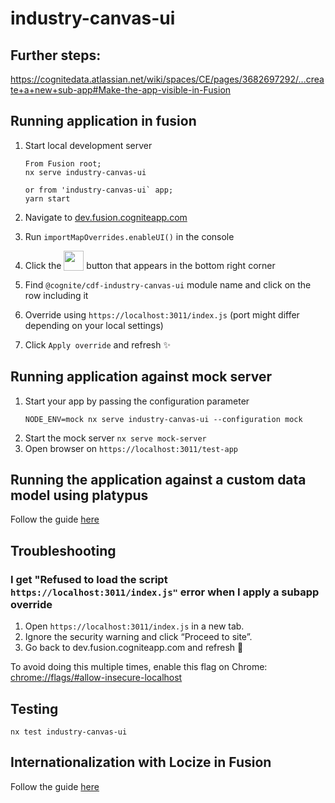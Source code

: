 # industry-canvas-ui

## Further steps:

https://cognitedata.atlassian.net/wiki/spaces/CE/pages/3682697292/...create+a+new+sub-app#Make-the-app-visible-in-Fusion

## Running application in fusion

1. Start local development server

   ```
   From Fusion root;
   nx serve industry-canvas-ui

   or from 'industry-canvas-ui` app;
   yarn start
   ```

2. Navigate to [dev.fusion.cogniteapp.com](dev.fusion.cogniteapp.com)
3. Run `importMapOverrides.enableUI()` in the console
4. Click the <img width="32" valign="bottom" src="https://user-images.githubusercontent.com/6615090/165697621-dc80186c-2bdc-4f1c-90a1-d7ab4f985efc.png"> button that appears in the bottom right corner
5. Find `@cognite/cdf-industry-canvas-ui` module name and click on the row including it
6. Override using `https://localhost:3011/index.js` (port might differ depending on your local settings)
7. Click `Apply override` and refresh ✨

## Running application against mock server

1. Start your app by passing the configuration parameter
   ```
   NODE_ENV=mock nx serve industry-canvas-ui --configuration mock
   ```
2. Start the mock server `nx serve mock-server`
3. Open browser on `https://localhost:3011/test-app`

## Running the application against a custom data model using platypus

Follow the guide
[here](https://github.com/cognitedata/fusion/blob/master/libs/industry-canvas/src/lib/services/RunningAgainstDevDatamodel.md)

## Troubleshooting

### I get "Refused to load the script `https://localhost:3011/index.js"` error when I apply a subapp override

1.  Open `https://localhost:3011/index.js` in a new tab.
2.  Ignore the security warning and click “Proceed to site”.
3.  Go back to dev.fusion.cogniteapp.com and refresh 🔄

To avoid doing this multiple times, enable this flag on Chrome:
[chrome://flags/#allow-insecure-localhost](chrome://flags/#allow-insecure-localhost)

## Testing

```
nx test industry-canvas-ui
```

## Internationalization with Locize in Fusion

Follow the guide [here](https://cognitedata.atlassian.net/wiki/spaces/CE/pages/3519545557/Internationalization+with+Locize+in+Fusion)
